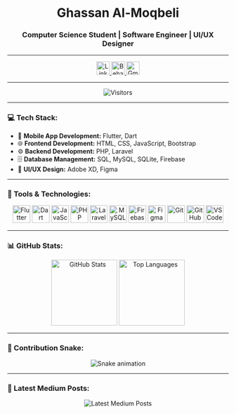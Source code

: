 <h1 align="center">Ghassan Al-Moqbeli</h1>

<h3 align="center">Computer Science Student | Software Engineer | UI/UX Designer</h3>

---

<div align="center">
  <a href="https://www.linkedin.com/in/ghassanalmoqbeli" target="_blank">
    <img src="https://img.shields.io/badge/LinkedIn-0077B5?style=for-the-badge&logo=linkedin&logoColor=white" height="30" alt="LinkedIn" />
  </a>
  <a href="https://www.behance.net/ghassanalmoqbeli" target="_blank">
    <img src="https://img.shields.io/badge/Behance-1769ff?style=for-the-badge&logo=behance&logoColor=white" height="30" alt="Behance" />
  </a>
  <a href="mailto:ghassanalmoqbeli3@gmail.com" target="_blank">
    <img src="https://img.shields.io/badge/Gmail-D14836?style=for-the-badge&logo=gmail&logoColor=white" height="30" alt="Gmail" />
  </a>
</div>

---

<div align="center">
  <img src="https://visitor-badge.laobi.icu/badge?page_id=ghassanalmoqbeli.ghassanalmoqbeli&left_color=gray&right_color=yellowgreen" alt="Visitors" />
</div>

---

<h3>💻 Tech Stack:</h3>

<ul>
  <li>📱 <b>Mobile App Development:</b> Flutter, Dart</li>
  <li>🌐 <b>Frontend Development:</b> HTML, CSS, JavaScript, Bootstrap</li>
  <li>⚙️ <b>Backend Development:</b> PHP, Laravel</li>
  <li>🗄️ <b>Database Management:</b> SQL, MySQL, SQLite, Firebase</li>
  <li>🎨 <b>UI/UX Design:</b> Adobe XD, Figma</li>
</ul>

---

<h3>🚀 Tools & Technologies:</h3>

<p align="center">
  <img src="https://cdn.jsdelivr.net/gh/devicons/devicon/icons/flutter/flutter-original.svg" height="40" alt="Flutter" />
  <img src="https://cdn.jsdelivr.net/gh/devicons/devicon/icons/dart/dart-original.svg" height="40" alt="Dart" />
  <img src="https://cdn.jsdelivr.net/gh/devicons/devicon/icons/javascript/javascript-original.svg" height="40" alt="JavaScript" />
  <img src="https://cdn.jsdelivr.net/gh/devicons/devicon/icons/php/php-original.svg" height="40" alt="PHP" />
  <img src="https://cdn.jsdelivr.net/gh/devicons/devicon/icons/laravel/laravel-original.svg" height="40" alt="Laravel" />
  <img src="https://cdn.jsdelivr.net/gh/devicons/devicon/icons/mysql/mysql-original.svg" height="40" alt="MySQL" />
  <img src="https://cdn.jsdelivr.net/gh/devicons/devicon/icons/firebase/firebase-plain.svg" height="40" alt="Firebase" />
  <img src="https://cdn.jsdelivr.net/gh/devicons/devicon/icons/figma/figma-original.svg" height="40" alt="Figma" />
  <img src="https://cdn.jsdelivr.net/gh/devicons/devicon/icons/git/git-original.svg" height="40" alt="Git" />
  <img src="https://cdn.jsdelivr.net/gh/devicons/devicon/icons/github/github-original.svg" height="40" alt="GitHub" />
  <img src="https://cdn.jsdelivr.net/gh/devicons/devicon/icons/vscode/vscode-original.svg" height="40" alt="VS Code" />
</p>

---

<h3>📊 GitHub Stats:</h3>

<p align="center">
  <img src="https://github-readme-stats.vercel.app/api?username=ghassanalmoqbeli&show_icons=true&theme=dracula&count_private=true&hide_border=true" height="150" alt="GitHub Stats" />
  <img src="https://github-readme-stats.vercel.app/api/top-langs/?username=ghassanalmoqbeli&layout=compact&theme=darcula&hide_border=true" height="150" alt="Top Languages" />
</p>

---

<h3>🐍 Contribution Snake:</h3>

<p align="center">
  <img src="https://raw.githubusercontent.com/ghassanalmoqbeli/ghassanalmoqbeli/output/snake.svg" alt="Snake animation" />
</p>

---

<h3>📰 Latest Medium Posts:</h3>

<p align="center">
  <img src="https://github-read-medium-git-main.pahlevikun.vercel.app/latest?limit=4&username=ghassanalmoqbeli" alt="Latest Medium Posts" />
</p>
